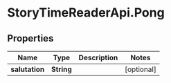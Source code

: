 # StoryTimeReaderApi.Pong

## Properties
Name | Type | Description | Notes
------------ | ------------- | ------------- | -------------
**salutation** | **String** |  | [optional] 



